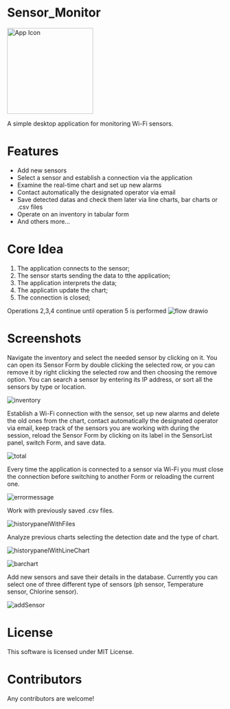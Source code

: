 # Sensor_Monitor
<img src="https://github.com/foughtmoss/SensorMonitor/assets/136918608/02f2bd83-c5b0-486f-89f0-e89b7bac6058" alt="App Icon" width="200" height="200">

A simple desktop application for monitoring Wi-Fi sensors.

# Features
* Add new sensors 
* Select a sensor and establish a connection via the application
* Examine the real-time chart and set up new alarms
* Contact automatically the designated operator via email
* Save detected datas and check them later via line charts, bar charts or .csv files
* Operate on an inventory in tabular form
* And others more...
 
# Core Idea
1) The application connects to the sensor;
2) The sensor starts sending the data to tthe application;
3) The application interprets the data;
4) The applicatin update the chart;
5) The connection is closed;

Operations 2,3,4 continue until operation 5 is performed
![flow drawio](https://github.com/foughtmoss/SensorMonitor/assets/136918608/e4ebd118-0044-4d4f-9c72-c506749fb419)

# Screenshots
Navigate the inventory and select the needed sensor by clicking on it. You can open its Sensor Form by double clicking the selected row, or you can remove it by right clicking the selected row and then choosing the remove option.
You can search a sensor by entering its IP address, or sort all the sensors by type or location.

![inventory](https://github.com/foughtmoss/SensorMonitor/assets/136918608/931a8cd5-b53f-4409-8589-a07c6966b6ef)

Establish a Wi-Fi connection with the sensor, set up new alarms and delete the old ones from the chart, contact automatically the designated operator via email, keep track of the sensors you are working with during the session, reload the Sensor Form by clicking on its label in the SensorList panel, switch Form, and save data.

![total](https://github.com/foughtmoss/SensorMonitor/assets/136918608/5158aff2-50d1-4f36-8892-2b190f456ca1)

Every time the application is connected to a sensor via Wi-Fi you must close the connection before switching to another Form or reloading the current one.

![errormessage](https://github.com/foughtmoss/SensorMonitor/assets/136918608/23ebc740-935c-4059-9d60-cca9139abddd)

Work with previously saved .csv files.

![historypanelWithFiles](https://github.com/foughtmoss/SensorMonitor/assets/136918608/aaf489de-8054-4620-b960-c4ad14b80ed1)

Analyze previous charts selecting the detection date and the type of chart.

![historypanelWithLineChart](https://github.com/foughtmoss/SensorMonitor/assets/136918608/062bd386-7042-4f7a-8992-2fcc83377bf7)

![barchart](https://github.com/foughtmoss/SensorMonitor/assets/136918608/f41d6298-7ade-407d-abfa-8b6ae38a70a6)

Add new sensors and save their details in the database. Currently you can select one of three different type of sensors (ph sensor, Temperature sensor, Chlorine sensor).

![addSensor](https://github.com/foughtmoss/SensorMonitor/assets/136918608/067c917d-2494-4315-94eb-37829310ab01)

# License
This software is licensed under MIT License.

# Contributors
Any contributors are welcome!
